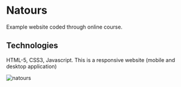 # Natours
Example website coded through online course.

## Technologies 
HTML-5, CSS3, Javascript. This is a responsive website (mobile and desktop application)

![natours](https://user-images.githubusercontent.com/79433600/180441744-a5c4a6dc-30e5-4a36-8fc0-6c4474824eb3.jpg)
